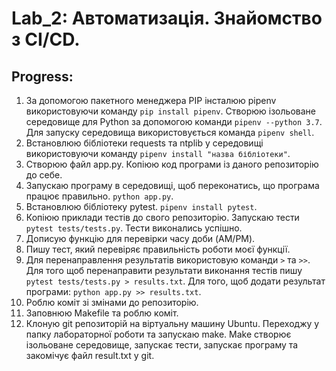# Lab_2: Автоматизація. Знайомство з CI/CD.

## Progress:
1. За допомогою пакетного менеджера PIP інсталюю pipenv використовуючи команду `pip install pipenv`. Cтворюю ізольоване середовище для Python за допомогою команди `pipenv --python 3.7`. Для запуску середовища використовується команда `pipenv shell`.
2. Встановлюю бібліотеки requests та ntplib у середовищі використовуючи команду `pipenv install "назва бібліотеки"`.
3. Створюю файл app.py. Копіюю код програми із даного репозиторію до себе.
4. Запускаю програму в середовищі, щоб переконатись, що програма працює правильно. `python app.py`.
5. Встановлюю бібліотеку pytest. `pipenv install pytest`.
6. Копіюю приклади тестів до свого репозиторію. Запускаю тести `pytest tests/tests.py`. Тести виконались успішно.
7. Дописую функцію для перевірки часу доби (AM/PM).
8. Пишу тест, який перевіряє правильність роботи моєї функції.
9. Для перенаправлення результатів використовую команди `>` та `>>`. Для того щоб перенаправити результати виконання тестів пишу `pytest tests/tests.py > results.txt`. Для того, щоб додати результат програми: `python app.py >> results.txt`. 
10. Роблю коміт зі змінами до репозиторію.
11. Заповнюю Makefile та роблю коміт.
12. Клоную git репозиторій на віртуальну машину Ubuntu. Переходжу у папку лабораторної роботи та запускаю make. Make створює ізольоване середовище, запускає тести, запускає програму та закомічує файл result.txt у git.